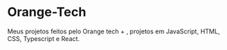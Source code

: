 # Orange-Tech
Meus projetos feitos pelo Orange tech + , projetos em JavaScript, HTML, CSS, Typescript e React.
